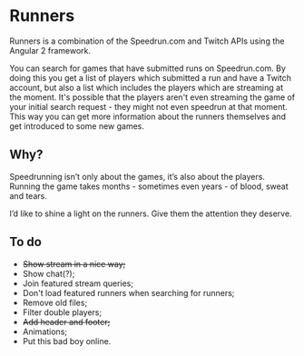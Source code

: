 # Runners

Runners is a combination of the Speedrun.com and Twitch APIs using the Angular 2 framework.

You can search for games that have submitted runs on Speedrun.com. By doing this you get a list of players which submitted a run and have a Twitch account, but also a list which includes the players which are streaming at the moment. It's possible that the players aren't even streaming the game of your initial search request - they might not even speedrun at that moment. This way you can get more information about the runners themselves and get introduced to some new games.

## Why?

Speedrunning isn’t only about the games, it’s also about the players. Running the game takes months - sometimes even years - of blood, sweat and tears.

I’d like to shine a light on the runners. Give them the attention they deserve.

## To do

- ~~Show stream in a nice way;~~
- Show chat(?);
- Join featured stream queries;
- Don't load featured runners when searching for runners;
- Remove old files;
- Filter double players;
- ~~Add header and footer;~~
- Animations;
- Put this bad boy online.
